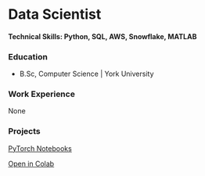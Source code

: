 # Data Scientist

#### Technical Skills: Python, SQL, AWS, Snowflake, MATLAB

### Education
- B.Sc, Computer Science | York University 

### Work Experience
None

### Projects
[PyTorch Notebooks](https://colab.research.google.com/drive/1SnsXZ1J4w7oYPy1FJvUcuuZbSxZKnGlU?usp=drive_link)

<a href="https://colab.research.google.com/drive/1SnsXZ1J4w7oYPy1FJvUcuuZbSxZKnGlU?usp=drive_link" target="_blank">Open in Colab</a>





